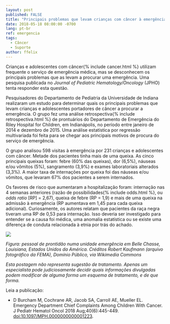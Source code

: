 ```yaml
---
layout: post
published: FALSE
title: "Principais problemas que levam crianças com câncer à emergência"
date: 2018-05-18 08:00:00 -0700
lang: pt-br
ref: emergencia
tags:
  - Câncer
  - Suporte
author: ffelix
---
```


Crianças e adolescentes com câncer{% include cancer.html %} utilizam frequente o serviço de emergência médica, mas se desconhecem os principais problemas que as levam a procurar uma emergência. Uma pesquisa publicada no _Journal of Pediatric Hematology/Oncology_ (JPHO) tenta responder esta questão.
<!--more-->

Pesquisadores do Departamento de Pediatria da Universidade de Indiana realizaram um estudo para determinar quais os principais problemas que levam crianças e adolescentes portadores de câncer a procurar a emergência. O grupo fez uma análise retrospectiva{% include retrospectiva.html %} de prontuários do Departamento de Emergência do Riley Hospital for Children, em Indianápolis, no período entre janeiro de 2014 e dezembro de 2015. Uma análise estatística por regressão multivariada foi feita para se chegar aos principais motivos de procura do serviço de emergência.

O grupo analisou 598 visitas à emergência por 231 crianças e adolescentes com câncer. Metade dos pacientes tinha mais de uma queixa. As cinco principais queixas foram: febre (60% das queixas), dor (6,5%), náuseas e/ou vômitos (5%), sangramento (3,9%) e exames laboratoriais alterados (3,3%). A maior taxa de internações por queixa foi das náuseas e/ou vômitos, que levaram 67% dos pacientes a serem internados.

Os favores de risco que aumentaram a hospitalização foram: internação nas 4 semanas anteriores (razão de possibilidades{% include odds.html %}, ou _odds ratio_ [RP] = 2,67), queixa de febre (RP = 1,9) e mais de uma queixa na admissão à emergência (RP aumentava em 1,45 para cada queixa adicional). Curiosamente, os autores relatam que pacientes da raça negra tiveram uma RP de 0,53 para internação. Isso deveria ser investigado para entender se a causa foi médica, uma anomalia estatística ou se existe uma diferença de conduta relacionada à etnia por trás do achado.

![](https://upload.wikimedia.org/wikipedia/commons/3/3f/FEMA_-_18213_-_Photograph_by_Robert_Kaufmann_taken_on_10-25-2005_in_Louisiana.jpg)

_Figura: pessoal de prontidão numa unidade emergência em Belle Chasse, Louisiana, Estados Unidos da América. Créditos Robert Kaufmann (arquivo fotográfico da FEMA), Domínio Público, via Wikimedia Commons_

_Esta postagem não representa sugestão de tratamento. Apenas um especialista pode judiciosamente decidir quais informações divulgadas podem modificar de alguma forma um esquema de tratamento, e de que forma._

Leia a publicação:
- D Burcham M, Cochrane AR, Jacob SA, Carroll AE, Mueller EL. Emergency Department Chief Complaints Among Children With Cancer. J Pediatr Hematol Oncol 2018 Aug;40(6):445-449. [doi:10.1097/MPH.0000000000001223](https://doi.org/10.1097/MPH.0000000000001223).

